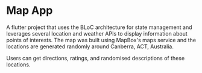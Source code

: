 # Map App

A flutter project that uses the BLoC architecture for state management and leverages several location and weather APIs to display information about points of interests. The map was built using MapBox's maps service and the locations are generated randomly around Canberra, ACT, Australia.

Users can get directions, ratings, and randomised descriptions of these locations.
